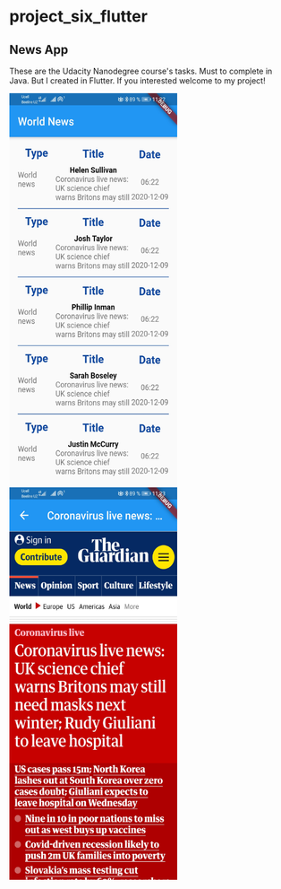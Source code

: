 # project_six_flutter

## News App

These are the Udacity Nanodegree course's tasks. Must to complete in Java. But I created in Flutter.
If you interested welcome to my project!


<img src="screenshots/project_six1.jpg" height = "700" width = "300">
<img src="screenshots/project_six2.jpg" height = "700" width = "300">
